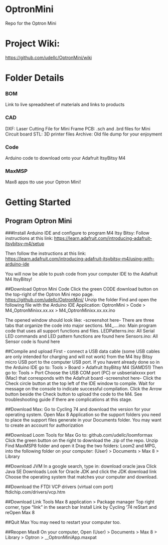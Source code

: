 # OptronMini
Repo for the Optron Mini

# Project Wiki:
https://github.com/udellc/OptronMini/wiki

# Folder Details
### BOM
Link to live spreadsheet of materials and links to products
### CAD
DXF: Laser Cutting File for Mini Frame
PCB: .sch and .brd files for Mini Circuit board
STL: 3D printer files
Archive: Old file dump for your enjoyment
### Code
Arduino code to download onto your Adafruit ItsyBitsy M4
### MaxMSP
Max8 apps tto use your Optron Mini!

# Getting Started
## Program Optron Mini
###Install Arduino IDE and configure to program M4 Itsy Bitsy:
Follow instructions at this link:
https://learn.adafruit.com/introducing-adafruit-itsybitsy-m4/setup

Then follow the instructions at this link:
https://learn.adafruit.com/introducing-adafruit-itsybitsy-m4/using-with-arduino-ide

You will now be able to push code from your computer IDE to the Adafruit M4 ItsyBitsy!

##Download Optron Mini Code
Click the green CODE download button on the top-right of the Optron Mini repo page.
https://github.com/udellc/OptronMini/
Unzip the folder
Find and open the following file with the Arduino IDE Application:
OptronMini > Code > M4_OptronMinixx.xx.xx > M4_OptronMinixx.xx.xx.ino

The opened window should look like:
-screenshot here-
There are three tabs that organize the code into major sections.
M4_....ino: Main program code that uses all support functions and files.
LEDPatterns.ino: All Serial LED commands and LED pattern functions are found here
Sensors.ino: All Sensor code is found here

##Compile and upload
First - connect a USB data cable (some USB cables are only intended for charging and will not work) from the M4 Itsy Bitsy micro USB port to the computer USB port.
If you havent already done so in the Arduino IDE go to: Tools > Board > Adafruit ItsyBitsy M4 (SAMD51)
Then go to: Tools > Port 
Choose the USB COM port (PC) or usbserialxxxx port (Mac) that corresponds with the Adafruit board
-screenshot here-
Click the Check circle button at the top left of the IDE window to compile. Wait for message on the console to indicate successful compilation.
Click the Arrow button beside the Check button to upload the code to the M4.
See troubleshooting guide if there are complications at this stage.

##Download Max:
Go to Cycling 74 and download the version for your operating system.
Open Max 8 Application so the support folders you need to place the support files generate in your Documents folder.
You may want to create an account for authorization

##Download Loom Tools for Max
Go to: github.com/udellc/loomformax
Click the green button on the right to download the .zip of the repo.
Unzip
Find MaxMSP8 folder and open it
Drag the two folders: Loom2 and MPG, into the following folder on your computer: 
(User) > Documents > Max 8 > Library 

##Download JVM
In a google search, type in: download oracle java
Click Java SE Downloads
Look for Oracle JDK and click the JDK download link
Choose the operating system that matches your computer and download.

##Download the FTDI VCP drivers (virtual com port)
ftdichip.com/drivers/vcp.htm

##Download Link Tools
Max 8 application > Package manager
Top right corner, type “link” in the search bar
Install Link by Cycling ‘74
reStart and reOpen Max 8

##Quit Max
You may need to restart your computer too.

##Reopen Max8
On your computer, Open (User) > Documents > Max 8 > Library > Optron > __OptronMiniApp.maxpat
